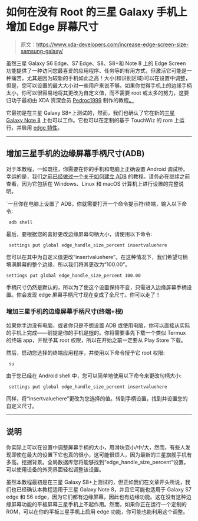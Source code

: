 # 如何在没有 Root 的三星 Galaxy 手机上增加 Edge 屏幕尺寸

> 原文：<https://www.xda-developers.com/increase-edge-screen-size-samsung-galaxy/>

虽然三星 Galaxy S6 Edge、S7 Edge、S8、S8+和 Note 8 上的 Edge Screen 功能提供了一种访问您最喜爱的应用程序、任务等的有用方式，但激活它可能是一种痛苦，尤其是因为较新的手机如此之高！大小(和识别区域)可以在设置中调整，但是，您可以设置的最大大小对一些用户来说不够。如果你觉得手机上的边缘手柄太小，你可以很容易地将其更改为自定义值，而不需要 root 或太多的努力，这要归功于最初由 XDA 资深会员 [Pedroc1999](https://forum.xda-developers.com/member.php?u=4967998) 制作的教程[。](https://forum.xda-developers.com/galaxy-s8+/how-to/adb-fullscreen-edge-handle-t3682114)

它最初是在三星 Galaxy S8+上测试的，然而，我们也确认了它在新的[三星 Galaxy Note 8](https://www.xda-developers.com/galaxy-note-8-835-rear-cameras-spen/) 上也可以工作。它也可以在定制的基于 TouchWiz 的 rom 上运行，并启用 [edge 特性](https://www.xda-developers.com/how-to-add-an-edge-panel-with-contacts-tasks-and-apps-on-the-galaxy-note-5/)。

* * *

## 增加三星手机的边缘屏幕手柄尺寸(ADB)

对于本教程，一如既往，你需要在你的手机和电脑上正确设置 Android 调试桥。幸运的是，我们[之前已经做过一个关于如何建立 ADB](https://www.xda-developers.com/install-adb-windows-macos-linux/) 的教程。请务必在继续之前查看，因为它包括在 Windows、Linux 和 macOS 计算机上进行设置的完整说明。

 `一旦你在电脑上设置了 ADB，你就需要打开一个命令提示符/终端，输入以下命令:

```
 adb shell 
```

最后，要根据您的喜好更改边缘屏幕句柄大小，请使用以下命令:

```
 settings put global edge_handle_size_percent insertvaluehere 
```

您可以在其中为自定义值更改“insertvaluehere”。在这种情况下，我们希望句柄填满屏幕的整个边缘，所以我们将其更改为“100.00”。

`settings put global edge_handle_size_percent 100.00`

手柄尺寸仍然是默认的，所以为了使这个设置保持不变，只需进入边缘屏幕手柄设置。你会发现 edge 屏幕手柄尺寸现在变成了全尺寸。你可以走了！

### 增加三星手机的边缘屏幕手柄尺寸(终端+根)

如果你手边没有电脑，或者你只是不想设置 ADB 或使用电脑，你可以直接从实际的手机上完成——前提是你的手机是[根](https://www.xda-developers.com/samsung-galaxy-note-8-root-samfail/)的。你将需要事先下载一个类似 Termux 的终端 app，并赋予其 root 权限，所以在开始之前一定要从 Play Store 下载。

然后，启动您选择的终端应用程序，并使用以下命令授予它 root 权限:

```
 su 
```

由于您已经在 Android shell 中，您可以简单地使用以下命令来更改句柄大小:

```
 settings put global edge_handle_size_percent insertvaluehere 
```

同样，将“insertvaluehere”更改为您选择的值。转到手柄设置，找到并设置您的自定义尺寸。

* * *

## 说明

你实际上可以在设置中调整屏幕手柄的大小，用滑块变小/中/大，然而，有些人发现即使在最大的设置下它也真的很小，这可能很烦人，因为最新的三星旗舰手机有多高。挖掘背景。全局数据库您将能够找到“edge_handle_size_percent”设置，可以使用设备的外壳界面轻松调整该设置。

虽然本教程最初是在三星 Galaxy S8+上测试的，但正如我们在文章开头所说，我们也已经确认本教程适用于三星 Galaxy Note 8，并且它可能也适用于 Galaxy S7 edge 和 S6 edge，因为它们都有边缘屏幕，因此也有边缘功能。这在没有这种边缘屏幕功能的平板屏幕三星手机上不起作用。然而，如果你正在运行一个定制的 ROM，可以在你的平板三星手机上启用 edge 功能，你可能也能利用这个调整。`